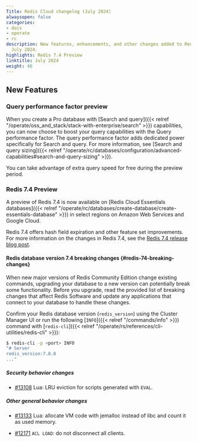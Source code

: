 ```yaml
---
Title: Redis Cloud changelog (July 2024)
alwaysopen: false
categories:
- docs
- operate
- rc
description: New features, enhancements, and other changes added to Redis Cloud during
  July 2024.
highlights: Redis 7.4 Preview
linktitle: July 2024
weight: 46
---
```


## New Features


### Query performance factor preview

When you create a Pro database with [Search and query]({{< relref "/operate/oss_and_stack/stack-with-enterprise/search" >}}) capabilities, you can now choose to boost your query capabilities with the Query performance factor. The query performance factor adds dedicated power specifically for Search and query. For more information, see [Search and query sizing]({{< relref "/operate/rc/databases/configuration/advanced-capabilities#search-and-query-sizing" >}}).

You can take advantage of extra query speed for free during the preview period.

### Redis 7.4 Preview

A preview of Redis 7.4 is now available on [Redis Cloud Essentials databases]({{< relref "/operate/rc/databases/create-database/create-essentials-database" >}}) in select regions on Amazon Web Services and Google Cloud.

Redis 7.4 offers hash field expiration and other feature set improvements. For more information on the changes in Redis 7.4, see the [Redis 7.4 release blog post](https://redis.io/blog/announcing-redis-community-edition-and-redis-stack-74).

#### Redis database version 7.4 breaking changes {#redis-74-breaking-changes}

When new major versions of Redis Community Edition change existing commands, upgrading your database to a new version can potentially break some functionality. Before you upgrade, read the provided list of breaking changes that affect Redis Software and update any applications that connect to your database to handle these changes.

Confirm your Redis database version (`redis_version`) using the Cluster Manager UI or run the following [`INFO`]({{< relref "/commands/info" >}}) command with [`redis-cli`]({{< relref "/operate/rs/references/cli-utilities/redis-cli" >}}):

```sh
$ redis-cli -p <port> INFO
"# Server
redis_version:7.0.8
..."
```

##### Security behavior changes

- [#13108](https://github.com/redis/redis/pull/13108) Lua: LRU eviction for scripts generated with `EVAL`. 

##### Other general behavior changes

- [#13133](https://github.com/redis/redis/pull/13133) Lua: allocate VM code with jemalloc instead of libc and count it as used memory.

- [#12171](https://github.com/redis/redis/pull/12171) `ACL LOAD`: do not disconnect all clients.

